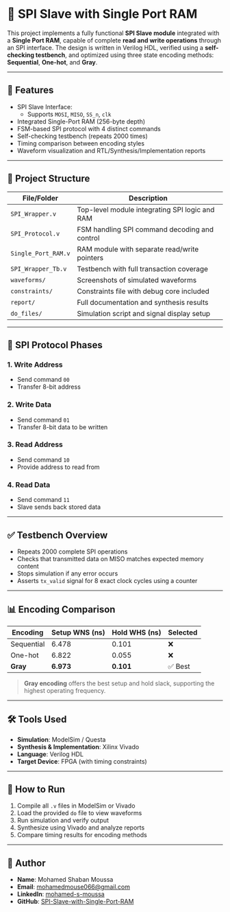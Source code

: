 # 🚀 SPI Slave with Single Port RAM

This project implements a fully functional **SPI Slave module** integrated with a **Single Port RAM**, capable of complete **read and write operations** through an SPI interface. The design is written in Verilog HDL, verified using a **self-checking testbench**, and optimized using three state encoding methods: **Sequential**, **One-hot**, and **Gray**.

---

## 🧩 Features

- SPI Slave Interface:
  - Supports `MOSI`, `MISO`, `SS_n`, `clk`
- Integrated Single-Port RAM (256-byte depth)
- FSM-based SPI protocol with 4 distinct commands
- Self-checking testbench (repeats 2000 times)
- Timing comparison between encoding styles
- Waveform visualization and RTL/Synthesis/Implementation reports

---

## 📁 Project Structure

| File/Folder          | Description                                      |
|----------------------|--------------------------------------------------|
| `SPI_Wrapper.v`      | Top-level module integrating SPI logic and RAM  |
| `SPI_Protocol.v`     | FSM handling SPI command decoding and control   |
| `Single_Port_RAM.v`  | RAM module with separate read/write pointers     |
| `SPI_Wrapper_Tb.v`   | Testbench with full transaction coverage         |
| `waveforms/`         | Screenshots of simulated waveforms               |
| `constraints/`       | Constraints file with debug core included        |
| `report/`            | Full documentation and synthesis results         |
| `do_files/`          | Simulation script and signal display setup       |

---

## 🔄 SPI Protocol Phases

### 1. Write Address
- Send command `00`
- Transfer 8-bit address

### 2. Write Data
- Send command `01`
- Transfer 8-bit data to be written

### 3. Read Address
- Send command `10`
- Provide address to read from

### 4. Read Data
- Send command `11`
- Slave sends back stored data

---

## ✅ Testbench Overview

- Repeats 2000 complete SPI operations
- Checks that transmitted data on MISO matches expected memory content
- Stops simulation if any error occurs
- Asserts `tx_valid` signal for 8 exact clock cycles using a counter

---

## 📊 Encoding Comparison

| Encoding     | Setup WNS (ns) | Hold WHS (ns) | Selected |
|--------------|----------------|----------------|----------|
| Sequential   | 6.478          | 0.101          | ❌       |
| One-hot      | 6.822          | 0.055          | ❌       |
| **Gray**     | **6.973**      | **0.101**      | ✅ Best |

> **Gray encoding** offers the best setup and hold slack, supporting the highest operating frequency.

---

## 🛠 Tools Used

- **Simulation**: ModelSim / Questa
- **Synthesis & Implementation**: Xilinx Vivado
- **Language**: Verilog HDL
- **Target Device**: FPGA (with timing constraints)

--- 

## 🚦 How to Run

1. Compile all `.v` files in ModelSim or Vivado
2. Load the provided `do` file to view waveforms
3. Run simulation and verify output
4. Synthesize using Vivado and analyze reports
5. Compare timing results for encoding methods

---

## 👤 Author

- **Name**: Mohamed Shaban Moussa  
- **Email**: [mohamedmouse066@gmail.com](mailto:mohamedmouse066@gmail.com)  
- **LinkedIn**: [mohamed-s-moussa](https://www.linkedin.com/in/mohamed-s-moussa-ba0993285/)  
- **GitHub**: [SPI-Slave-with-Single-Port-RAM](https://github.com/mohamedSmoussa/SPI-Slave-with-Single-Port-RAM-)
